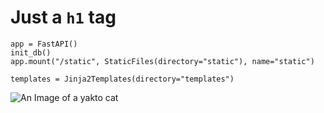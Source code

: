# Just a `h1` tag

```
app = FastAPI()
init_db()
app.mount("/static", StaticFiles(directory="static"), name="static")

templates = Jinja2Templates(directory="templates")
```

![An Image of a yakto cat](https://octodex.github.com/images/yaktocat.png)
